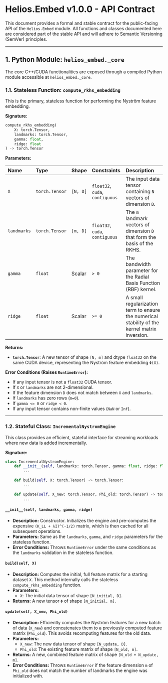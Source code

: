 
# Helios.Embed v1.0.0 - API Contract

This document provides a formal and stable contract for the public-facing API of the `Helios.Embed` module. All functions and classes documented here are considered part of the stable API and will adhere to Semantic Versioning (SemVer) principles.

---

## 1. Python Module: `helios_embed._core`

The core C++/CUDA functionalities are exposed through a compiled Python module accessible at `helios_embed._core`.

### 1.1. Stateless Function: `compute_rkhs_embedding`

This is the primary, stateless function for performing the Nyström feature embedding.

**Signature:**
```python
compute_rkhs_embedding(
    X: torch.Tensor,
    landmarks: torch.Tensor,
    gamma: float,
    ridge: float
) -> torch.Tensor
```

**Parameters:**

| Name | Type | Shape | Constraints | Description |
| :--- | :--- | :--- | :--- | :--- |
| `X` | `torch.Tensor` | `[N, D]` | `float32`, `cuda`, `contiguous` | The input data tensor containing `N` vectors of dimension `D`. |
| `landmarks` | `torch.Tensor` | `[m, D]` | `float32`, `cuda`, `contiguous` | The `m` landmark vectors of dimension `D` that form the basis of the RKHS. |
| `gamma` | `float` | Scalar | `> 0` | The bandwidth parameter for the Radial Basis Function (RBF) kernel. |
| `ridge` | `float` | Scalar | `>= 0` | A small regularization term to ensure the numerical stability of the kernel matrix inversion. |

**Returns:**

*   **`torch.Tensor`**: A new tensor of shape `[N, m]` and dtype `float32` on the same CUDA device, representing the Nyström feature embedding `Φ(X)`.

**Error Conditions (Raises `RuntimeError`):**
*   If any input tensor is not a `float32` CUDA tensor.
*   If `X` or `landmarks` are not 2-dimensional.
*   If the feature dimension `D` does not match between `X` and `landmarks`.
*   If `landmarks` has zero rows (`m=0`).
*   If `gamma <= 0` or `ridge < 0`.
*   If any input tensor contains non-finite values (`NaN` or `Inf`).

---

### 1.2. Stateful Class: `IncrementalNystromEngine`

This class provides an efficient, stateful interface for streaming workloads where new data is added incrementally.

**Signature:**
```python
class IncrementalNystromEngine:
    def __init__(self, landmarks: torch.Tensor, gamma: float, ridge: float):
        ...
    
    def build(self, X: torch.Tensor) -> torch.Tensor:
        ...
        
    def update(self, X_new: torch.Tensor, Phi_old: torch.Tensor) -> torch.Tensor:
        ...
```

#### `__init__(self, landmarks, gamma, ridge)`
*   **Description:** Constructor. Initializes the engine and pre-computes the expensive `(K_LL + λI)^(-1/2)` matrix, which is then cached for all subsequent operations.
*   **Parameters:** Same as the `landmarks`, `gamma`, and `ridge` parameters for the stateless function.
*   **Error Conditions:** Throws `RuntimeError` under the same conditions as the `landmarks` validation in the stateless function.

#### `build(self, X)`
*   **Description:** Computes the initial, full feature matrix for a starting dataset `X`. This method internally calls the stateless `compute_rkhs_embedding` function.
*   **Parameters:**
    *   `X`: The initial data tensor of shape `[N_initial, D]`.
*   **Returns:** A new tensor `Φ` of shape `[N_initial, m]`.

#### `update(self, X_new, Phi_old)`
*   **Description:** Efficiently computes the Nyström features for a new batch of data (`X_new`) and concatenates them to a previously computed feature matrix (`Phi_old`). This avoids recomputing features for the old data.
*   **Parameters:**
    *   `X_new`: The new data tensor of shape `[N_update, D]`.
    *   `Phi_old`: The existing feature matrix of shape `[N_old, m]`.
*   **Returns:** A new, combined feature matrix of shape `[N_old + N_update, m]`.
*   **Error Conditions:** Throws `RuntimeError` if the feature dimension `m` of `Phi_old` does not match the number of landmarks the engine was initialized with.
